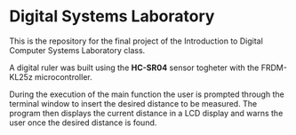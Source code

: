 # Digital Systems Laboratory
This is the repository for the final project of the Introduction to Digital Computer Systems Laboratory class.

A digital ruler was built using the **HC-SR04** sensor togheter with the FRDM-KL25z microcontroller.

During the execution of the main function the user is prompted through the terminal window to insert the desired distance to be measured.
The program then displays the current distance in a LCD display and warns the user once the desired distance is found.
